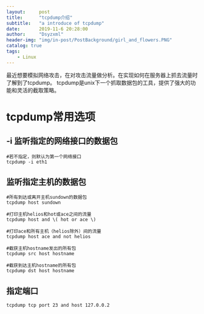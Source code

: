 ```yaml
---
layout:     post
title:      "tcpdump介绍"
subtitle:   "a introduce of tcpdump"
date:       2019-11-6 20:28:00
author:     "Dsyzxml"
header-img: "img/in-post/PostBackground/girl_and_flowers.PNG"
catalog: true
tags:
    - Linux
---
```


最近想要模拟网络攻击，在对攻击流量做分析。在实现如何在服务器上抓去流量时了解到了tcpdump。
tcpdump是unix下一个抓取数据包的工具，提供了强大的功能和灵活的截取策略。

# tcpdump常用选项

## -i 监听指定的网络接口的数据包

```
#若不指定，则默认为第一个网络接口
tcpdump -i eth1
```

## 监听指定主机的数据包

```
#所有到达或离开主机sundown的数据包
tcpdump host sundown

#打印主机helios和hot或ace之间的流量
tcpdump host and \( hot or ace \)

#打印ace和所有主机（helios除外）间的流量
tcpdump host ace and not helios

#截获主机hostname发出的所有包
tcpdump src host hostname

#截获到达主机hostname的所有包
tcpdump dst host hostname
```

## 指定端口

```
tcpdump tcp port 23 and host 127.0.0.2
```

